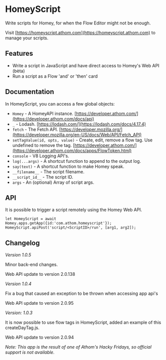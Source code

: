 # HomeyScript

Write scripts for Homey, for when the Flow Editor might not be enough.

Visit [https://homeyscript.athom.com](https://homeyscript.athom.com) to manage your scripts.

## Features

* Write a script in JavaScript and have direct access to Homey's Web API (bèta)
* Run a script as a Flow 'and' or 'then' card

## Documentation
In HomeyScript, you can access a few global objects:

* `Homey` - A HomeyAPI instance. [https://developer.athom.com/](https://developer.athom.com/docs/api)
* `_` - Lodash. [https://lodash.com/](https://lodash.com/docs/4.17.4)
* `fetch` - The Fetch API. [https://developer.mozilla.org/](https://developer.mozilla.org/en-US/docs/Web/API/Fetch_API)
* `setTagValue(id, opts, value)` - Create, edit, remove a flow tag. Use undefined to remove the tag. [https://developer.athom.com/](https://developer.athom.com/docs/apps/FlowToken.html)
* `console` - V8 Logging API's.
* `log(...args)` - A shortcut function to append to the output log.
* `say(text)` - A shortcut function to make Homey speak.
* `__filename__` - The script filename.
* `__script_id__` - The script ID.
* `args` - An (optional) Array of script args.

## API
It is possible to trigger a script remotely using the Homey Web API.
```
let HomeyScript = await Homey.apps.getApp({id:'com.athom.homeyscript'});
HomeyScript.apiPost('script/<ScriptID>/run', [arg1, arg2]);

```

## Changelog

*Version 1.0.5*

Minor back-end changes.

Web API update to version 2.0.138

*Version 1.0.4*

Fix a bug that caused an exception to be thrown when accessing app api's

Web API update to version 2.0.95

*Version: 1.0.3*

It is now possible to use flow tags in HomeyScript, added an example of this createDayTag.js.

Web API update to version 2.0.94


_Note: This app is the result of one of Athom's Hacky Fridays, so official support is not available._
